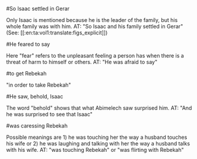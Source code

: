 #So Isaac settled in Gerar

Only Isaac is mentioned because he is the leader of the family, but his whole family was with him. AT: "So Isaac and his family settled in Gerar" (See: [[:en:ta:vol1:translate:figs_explicit]])

#He feared to say

Here "fear" refers to the unpleasant feeling a person has when there is a threat of harm to himself or others. AT: "He was afraid to say"

#to get Rebekah

"in order to take Rebekah"

#He saw, behold, Isaac

The word "behold" shows that what Abimelech saw surprised him. AT: "And he was surprised to see that Isaac"

#was caressing Rebekah

Possible meanings are 1) he was touching her the way a husband touches his wife or 2) he was laughing and talking with her the way a husband talks with his wife. AT: "was touching Rebekah" or "was flirting with Rebekah"